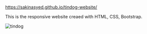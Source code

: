 https://sakinasyed.github.io/tindog-website/

This is the responsive website creaed with HTML, CSS, Bootstrap.

![tindog](https://user-images.githubusercontent.com/104270898/210367653-e898dff2-2e7c-49f4-be4c-9c034d3e9e4f.png)

